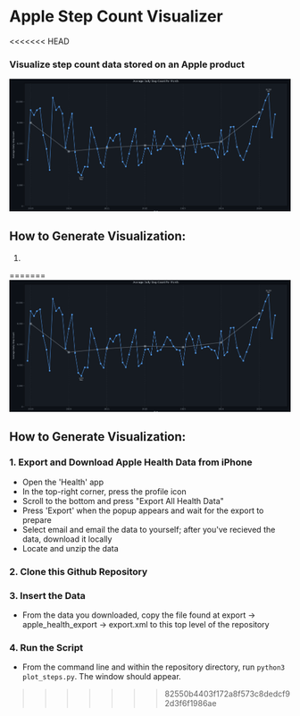 # Apple Step Count Visualizer
<<<<<<< HEAD
### Visualize step count data stored on an Apple product

![Example graph](images/image-1.png)

## How to Generate Visualization:
1.
=======
![Example graph](images/image-1.png)

## How to Generate Visualization:
### 1. Export and Download Apple Health Data from iPhone
- Open the 'Health' app
- In the top-right corner, press the profile icon
- Scroll to the bottom and press "Export All Health Data"
- Press 'Export' when the popup appears and wait for the export to prepare
- Select email and email the data to yourself; after you've recieved the data, download it locally
- Locate and unzip the data

### 2. Clone this Github Repository
### 3. Insert the Data
- From the data you downloaded, copy the file found at export -> apple_health_export -> export.xml to this top level of the repository
### 4. Run the Script
- From the command line and within the repository directory, run `python3 plot_steps.py`. The window should appear. 
>>>>>>> 82550b4403f172a8f573c8dedcf92d3f6f1986ae
